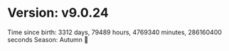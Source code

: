 # Version: v9.0.24
Time since birth: 3312 days, 79489 hours, 4769340 minutes, 286160400 seconds
Season: Autumn 🍁
